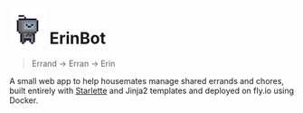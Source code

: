 # ![ErinBot](static/erin_bot_64x64.png) ErinBot

> Errand -> Erran -> Erin

A small web app to help housemates manage shared errands and chores, built entirely
with [Starlette](https://www.starlette.io/) and Jinja2 templates and deployed on fly.io using Docker.
